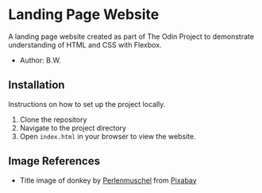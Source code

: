 # Landing Page Website

A landing page website created as part of The Odin Project to demonstrate understanding of HTML and CSS with Flexbox.

- Author: B.W.

## Installation

Instructions on how to set up the project locally.

1. Clone the repository
2. Navigate to the project directory
3. Open `index.html` in your browser to view the website.


## Image References

- Title image of donkey by <a href="https://pixabay.com/users/perlenmuschel-846063/?utm_source=link-attribution&utm_medium=referral&utm_campaign=image&utm_content=1844792">Perlenmuschel</a> from <a href="https://pixabay.com//?utm_source=link-attribution&utm_medium=referral&utm_campaign=image&utm_content=1844792">Pixabay</a>